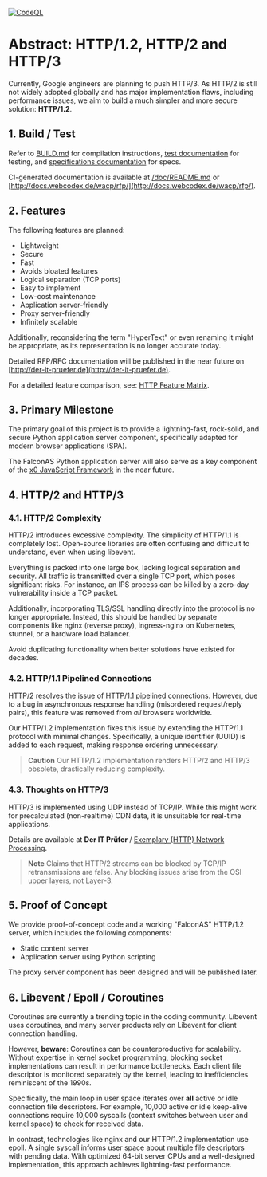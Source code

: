 [![CodeQL](https://github.com/WEBcodeX1/http-1.2/actions/workflows/github-code-scanning/codeql/badge.svg)](https://github.com/WEBcodeX1/http-1.2/actions/workflows/github-code-scanning/codeql)
# Abstract: HTTP/1.2, HTTP/2 and HTTP/3

Currently, Google engineers are planning to push HTTP/3. As HTTP/2 is still
not widely adopted globally and has major implementation flaws, including
performance issues, we aim to build a much simpler and more secure solution:
**HTTP/1.2**.

## 1. Build / Test

Refer to [BUILD.md](BUILD.md) for compilation instructions, [test documentation](/test/README.md)
for testing, and [specifications documentation](/specs/md/README.md) for specs.

CI-generated documentation is available at [/doc/README.md](/doc/README.md) or
[http://docs.webcodex.de/wacp/rfp/](http://docs.webcodex.de/wacp/rfp/).

## 2. Features

The following features are planned:

- Lightweight
- Secure
- Fast
- Avoids bloated features
- Logical separation (TCP ports)
- Easy to implement
- Low-cost maintenance
- Application server-friendly
- Proxy server-friendly
- Infinitely scalable

Additionally, reconsidering the term "HyperText" or even renaming it might be
appropriate, as its representation is no longer accurate today.

Detailed RFP/RFC documentation will be published in the near future on
[http://der-it-pruefer.de](http://der-it-pruefer.de).

For a detailed feature comparison, see: [HTTP Feature Matrix](FEATURE-MATRIX.md).

## 3. Primary Milestone

The primary goal of this project is to provide a lightning-fast, rock-solid, and secure
Python application server component, specifically adapted for modern browser applications (SPA).

The FalconAS Python application server will also serve as a key component of the
[x0 JavaScript Framework](https://github.com/WEBcodeX1/x0) in the near future.

## 4. HTTP/2 and HTTP/3

### 4.1. HTTP/2 Complexity

HTTP/2 introduces excessive complexity. The simplicity of HTTP/1.1 is completely
lost. Open-source libraries are often confusing and difficult to understand, even
when using libevent.

Everything is packed into one large box, lacking logical separation and security.
All traffic is transmitted over a single TCP port, which poses significant risks.
For instance, an IPS process can be killed by a zero-day vulnerability inside a
TCP packet.

Additionally, incorporating TLS/SSL handling directly into the protocol is no
longer appropriate. Instead, this should be handled by separate components like
nginx (reverse proxy), ingress-nginx on Kubernetes, stunnel, or a hardware
load balancer.

Avoid duplicating functionality when better solutions have existed for decades.

### 4.2. HTTP/1.1 Pipelined Connections

HTTP/2 resolves the issue of HTTP/1.1 pipelined connections. However, due to a
bug in asynchronous response handling (misordered request/reply pairs), this feature
was removed from *all* browsers worldwide.

Our HTTP/1.2 implementation fixes this issue by extending the HTTP/1.1 protocol with minimal
changes. Specifically, a unique identifier (UUID) is added to each request, making response
ordering unnecessary.

> **Caution**
> Our HTTP/1.2 implementation renders HTTP/2 and HTTP/3 obsolete, drastically
> reducing complexity.

### 4.3. Thoughts on HTTP/3

HTTP/3 is implemented using UDP instead of TCP/IP. While this might work for precalculated
(non-realtime) CDN data, it is unsuitable for real-time applications.

Details are available at **Der IT Prüfer** / [Exemplary (HTTP) Network Processing](http://der-it-pruefer.de/).

> **Note**
> Claims that HTTP/2 streams can be blocked by TCP/IP retransmissions are false. Any
> blocking issues arise from the OSI upper layers, not Layer-3.

## 5. Proof of Concept

We provide proof-of-concept code and a working "FalconAS" HTTP/1.2 server, which
includes the following components:

- Static content server
- Application server using Python scripting

The proxy server component has been designed and will be published later.

## 6. Libevent / Epoll / Coroutines

Coroutines are currently a trending topic in the coding community. Libevent uses
coroutines, and many server products rely on Libevent for client connection handling.

However, **beware**: Coroutines can be counterproductive for scalability. Without
expertise in kernel socket programming, blocking socket implementations can result
in performance bottlenecks. Each client file descriptor is monitored separately by
the kernel, leading to inefficiencies reminiscent of the 1990s.

Specifically, the main loop in user space iterates over **all** active or idle
connection file descriptors. For example, 10,000 active or idle keep-alive
connections require 10,000 syscalls (context switches between user and kernel
space) to check for received data.

In contrast, technologies like nginx and our HTTP/1.2 implementation use epoll.
A single syscall informs user space about multiple file descriptors with pending
data. With optimized 64-bit server CPUs and a well-designed implementation, this
approach achieves lightning-fast performance.
